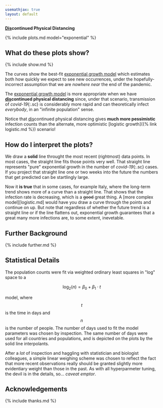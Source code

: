 ```yaml
---
usemathjax: true
layout: default
---
```


**<ins>Dis</ins>continued Physical Distancing**

{% include plots.md model="exponential" %}

## What do these plots show?

{% include show.md %}

The curves show the best-fit [exponential growth model](https://youtu.be/Kas0tIxDvrg) which estimates both how quickly we expect to see new occurrences, under the hopefully-incorrect assumption that we are _nowhere near_ the end of the pandemic.

The [exponential growth model](https://youtu.be/Kas0tIxDvrg) is more appropriate when we have **<ins>dis</ins>continued physical distancing** since, under that scenario, transmission of *covid-19*{:.sc} is considerably more rapid and can theoretically infect _everybody_, in an "infinite population" sense.

Notice that <ins>dis</ins>continued physical distancing gives **much more pessimistic** infection counts than the alternate, more optimistic [logistic growth]({% link logistic.md %}) scenario!


## How do I interpret the plots?

We draw a **solid** line throught the most recent (rightmost) data points. In most cases, the straight line fits those points very well. That straight line represents "pure" exponential growth in the number of *covid-19*{:.sc} cases. If you project that straight line one or two weeks into the future the numbers that get predicted can be startlingly large.

Now it **is true** that in some cases, for example Italy, where the long-term trend shows more of a curve than a straight line. That shows that the infection rate is decreasing, which is a ~~good~~ great thing. A [more complex model][logistic.md] would have you draw a curve through the points and continue on up. But note that regardless of whether the future trend is a straight line or if the line flattens out, exponential growth guarantees that a great many more infections are, to some extent, inevetable.

## Further Background

{% include further.md %}

## Statistical Details

The population counts were fit via weighted ordinary least squares in "log" space to a

$$ \log_2\left(n\right) = \beta_0 + \beta_1\cdot t$$

model, where $$t$$ is the time in days and $$n$$ is the number of people. The number of days used to fit the model parameters was chosen by inspection. The same number of days were used for all countries and populations, and is depicted on the plots by the solid line interpolants.

After a _lot_ of inspection and haggling with statistician and biologist colleagues, a simple linear weighing scheme was chosen to reflect the fact that more recent observations really should be granted slightly more evidentiary weight than those in the past. As with all hyperparmeter tuning, the devil is in the details, so... _caveat emptor_.

## Acknowledgements

{% include thanks.md %}
